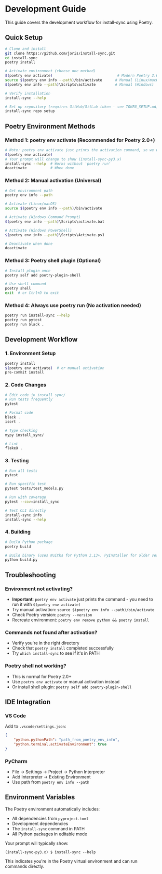 # Development Guide

This guide covers the development workflow for install-sync using Poetry.

## Quick Setup

```bash
# Clone and install
git clone https://github.com/joris/install-sync.git
cd install-sync
poetry install

# Activate environment (choose one method)
$(poetry env activate)                              # Modern Poetry 2.0+
source $(poetry env info --path)/bin/activate      # Manual (Linux/macOS)
$(poetry env info --path)\Scripts\activate         # Manual (Windows)

# Verify installation
install-sync --help

# Set up repository (requires GitHub/GitLab token - see TOKEN_SETUP.md)
install-sync repo setup
```

## Poetry Environment Methods

### Method 1: poetry env activate (Recommended for Poetry 2.0+)
```bash
# Note: poetry env activate just prints the activation command, so we use $() to execute it
$(poetry env activate)
# Your prompt will change to show (install-sync-py3.x)
install-sync --help  # Works without 'poetry run'
deactivate           # When done
```

### Method 2: Manual activation (Universal)
```bash
# Get environment path
poetry env info --path

# Activate (Linux/macOS)
source $(poetry env info --path)/bin/activate

# Activate (Windows Command Prompt)
$(poetry env info --path)\Scripts\activate.bat

# Activate (Windows PowerShell)
$(poetry env info --path)\Scripts\Activate.ps1

# Deactivate when done
deactivate
```

### Method 3: Poetry shell plugin (Optional)
```bash
# Install plugin once
poetry self add poetry-plugin-shell

# Use shell command
poetry shell
exit  # or Ctrl+D to exit
```

### Method 4: Always use poetry run (No activation needed)
```bash
poetry run install-sync --help
poetry run pytest
poetry run black .
```

## Development Workflow

### 1. Environment Setup
```bash
poetry install
$(poetry env activate)  # or manual activation
pre-commit install
```

### 2. Code Changes
```bash
# Edit code in install_sync/
# Run tests frequently
pytest

# Format code
black .
isort .

# Type checking
mypy install_sync/

# Lint
flake8 .
```

### 3. Testing
```bash
# Run all tests
pytest

# Run specific test
pytest tests/test_models.py

# Run with coverage
pytest --cov=install_sync

# Test CLI directly
install-sync info
install-sync --help
```

### 4. Building
```bash
# Build Python package
poetry build

# Build binary (uses Nuitka for Python 3.13+, PyInstaller for older versions)
python build.py
```

## Troubleshooting

### Environment not activating?
- **Important**: `poetry env activate` just prints the command - you need to run it with `$(poetry env activate)`
- Try manual activation: `source $(poetry env info --path)/bin/activate`
- Check Poetry version: `poetry --version`
- Recreate environment: `poetry env remove python && poetry install`

### Commands not found after activation?
- Verify you're in the right directory
- Check that `poetry install` completed successfully
- Try `which install-sync` to see if it's in PATH

### Poetry shell not working?
- This is normal for Poetry 2.0+
- Use `poetry env activate` or manual activation instead
- Or install shell plugin: `poetry self add poetry-plugin-shell`

## IDE Integration

### VS Code
Add to `.vscode/settings.json`:
```json
{
    "python.pythonPath": "path_from_poetry_env_info",
    "python.terminal.activateEnvironment": true
}
```

### PyCharm
- File → Settings → Project → Python Interpreter
- Add Interpreter → Existing Environment
- Use path from `poetry env info --path`

## Environment Variables

The Poetry environment automatically includes:
- All dependencies from `pyproject.toml`
- Development dependencies
- The `install-sync` command in PATH
- All Python packages in editable mode

Your prompt will typically show:
```
(install-sync-py3.x) $ install-sync --help
```

This indicates you're in the Poetry virtual environment and can run commands directly.